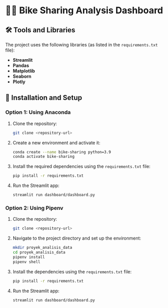 
# 🚴‍♂️ Bike Sharing Analysis Dashboard


## 🛠️ Tools and Libraries
The project uses the following libraries (as listed in the `requirements.txt` file):
- **Streamlit**
- **Pandas**
- **Matplotlib**
- **Seaborn**
- **Plotly**


## 🚀 Installation and Setup

### Option 1: Using Anaconda
1. Clone the repository:
    ```bash
    git clone <repository-url>
    ```
2. Create a new environment and activate it:
    ```bash
    conda create --name bike-sharing python=3.9
    conda activate bike-sharing
    ```
3. Install the required dependencies using the `requirements.txt` file:
    ```bash
    pip install -r requirements.txt
    ```
4. Run the Streamlit app:
    ```bash
    streamlit run dashboard/dashboard.py
    ```

### Option 2: Using Pipenv
1. Clone the repository:
    ```bash
    git clone <repository-url>
    ```
2. Navigate to the project directory and set up the environment:
    ```bash
    mkdir proyek_analisis_data
    cd proyek_analisis_data
    pipenv install
    pipenv shell
    ```
3. Install the dependencies using the `requirements.txt` file:
    ```bash
    pip install -r requirements.txt
    ```
4. Run the Streamlit app:
    ```bash
    streamlit run dashboard/dashboard.py
    ```
